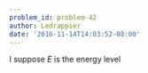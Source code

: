 ```yaml
---
problem_id: problem-42
author: Ledrappier
date: '2016-11-14T14:03:52-08:00'
---
```

I suppose $E$ is the energy level

